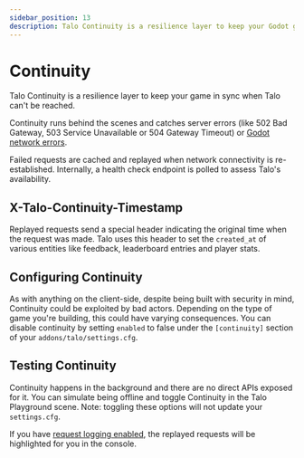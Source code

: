 ```yaml
---
sidebar_position: 13
description: Talo Continuity is a resilience layer to keep your Godot game in sync if Talo can't be reached and when players are offline.
---
```


# Continuity

Talo Continuity is a resilience layer to keep your game in sync when Talo can't be reached.

Continuity runs behind the scenes and catches server errors (like 502 Bad Gateway, 503 Service Unavailable or 504 Gateway Timeout) or [Godot network errors](https://docs.godotengine.org/en/stable/classes/class_httprequest.html#enum-httprequest-result).

Failed requests are cached and replayed when network connectivity is re-established. Internally, a health check endpoint is polled to assess Talo's availability.

## X-Talo-Continuity-Timestamp

Replayed requests send a special header indicating the original time when the request was made. Talo uses this header to set the `created_at` of various entities like feedback, leaderboard entries and player stats.

## Configuring Continuity

As with anything on the client-side, despite being built with security in mind, Continuity could be exploited by bad actors. Depending on the type of game you're building, this could have varying consequences. You can disable continuity by setting `enabled` to false under the `[continuity]` section of your `addons/talo/settings.cfg`.

## Testing Continuity

Continuity happens in the background and there are no direct APIs exposed for it. You can simulate being offline and toggle Continuity in the Talo Playground scene.
Note: toggling these options will not update your `settings.cfg`.

If you have [request logging enabled](install#create-and-update-settings), the replayed requests will be highlighted for you in the console.
